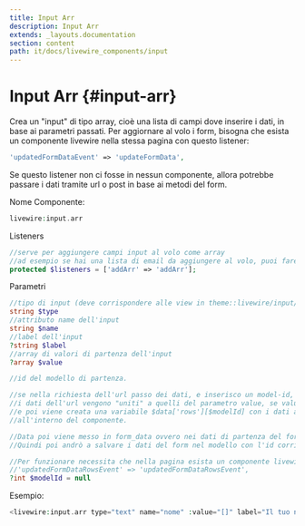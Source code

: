```yaml
---
title: Input Arr
description: Input Arr
extends: _layouts.documentation
section: content
path: it/docs/livewire_components/input
---
```


# Input Arr {#input-arr}

Crea un "input" di tipo array, cioè una lista di campi dove inserire i dati, in base ai parametri passati.
Per aggiornare al volo i form, bisogna che esista un componente livewire nella stessa pagina
con questo listener:

```php
'updatedFormDataEvent' => 'updateFormData',
```

Se questo listener non ci fosse in nessun componente, allora potrebbe passare i dati tramite url o post
in base ai metodi del form.

Nome Componente:

```php
livewire:input.arr
```

Listeners

```php
//serve per aggiungere campi input al volo come array
//ad esempio se hai una lista di email da aggiungere al volo, puoi fare + per aggiungere un input alla lista
protected $listeners = ['addArr' => 'addArr'];
```
Parametri

```php
//tipo di input (deve corrispondere alle view in theme::livewire/input/arr/)
string $type
//attributo name dell'input
string $name
//label dell'input
?string $label
//array di valori di partenza dell'input
?array $value

//id del modello di partenza. 

//se nella richiesta dell'url passo dei dati, e inserisco un model-id,
//i dati dell'url vengono "uniti" a quelli del parametro value, se value è un array,
//e poi viene creata una variabile $data['rows'][$modelId] con i dati appena letti
//all'interno del componente. 

//Data poi viene messo in form_data ovvero nei dati di partenza del form
//Quindi poi andrò a salvare i dati del form nel modello con l'id corrispondente

//Per funzionare necessita che nella pagina esista un componente livewire con questo listener:
//'updatedFormDataRowsEvent' => 'updatedFormDataRowsEvent',
?int $modelId = null
```

Esempio:

```php
<livewire:input.arr type="text" name="nome" :value="[]" label="Il tuo nome" />
```

